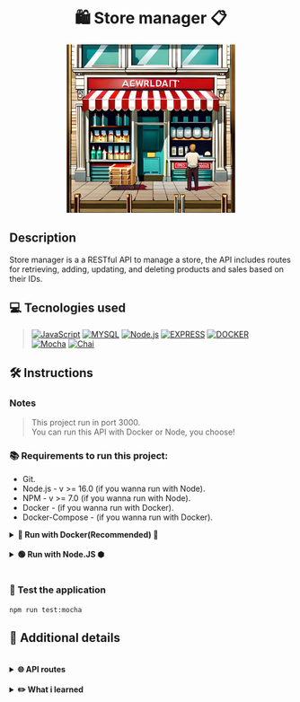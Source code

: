 <h1 align="center">🛍️  Store manager  📋</h1>

<div align='center'>
<img width='300' alt="store-img" src="./store.jpg">
</div>

## Description
<p>Store manager is a a RESTful API to manage a store, the API includes routes for retrieving, adding, updating, and deleting products and sales based on their IDs.</p>

## 💻 Tecnologies used
> [![JavaScript][JavaScript]][JavaScript-url]
[![MYSQL][MYSQL]][MYSQL-url]
[![Node.js][Node.js]][Node.js-url]
[![EXPRESS][EXPRESS]][EXPRESS-url]
[![DOCKER][DOCKER]][DOCKER-url]<br/>
[![Mocha][Mocha]][Mocha-url]
[![Chai][Chai]][Chai-url]

## 🛠️ Instructions

### Notes
>This project run in port 3000.<br/>
>You can run this API with Docker or Node, you choose!

### 📚 Requirements to run this project:
- Git.
- Node.js - v >= 16.0 (if you wanna run with Node).
- NPM - v >= 7.0 (if you wanna run with Node).
- Docker - (if you wanna run with Docker).
- Docker-Compose - (if you wanna run with Docker).


<details>
    <summary><strong>🐳 Run with Docker(Recommended) 🐳</strong></summary>
    
```bash
# Clone the repo
git clone git@github.com:caiobacode/api-store-manager.git

# Enter in repo
cd api-store-manager

# Run DockerCompose
docker-compose up -d
```
</details><br/>

<details>
    <summary><strong>🟢 Run with Node.JS ⬢</strong></summary>

```bash
# Clone the repo
git clone https://github.com/caiobacode/api-talker-manager.git

# Enter in repo
cd api-talker-manager

# Install dependencies
npm install
```
Now, you need to config your MySQL database
- First, define environment variables in your .env file;

```bash
# Create databse
npm run restore

# Start the application
npm start
```

</details><br/>

### <strong>🧪 Test the application</strong>

```bash
npm run test:mocha
```

## 🔎 Additional details

<br/>

<details>
    <summary><strong>🌐 API routes</strong></summary>

> <strong>Products Route</strong><br/>
- GET "/products" - Returns all products.<br/>
- GET "/products/:id" - Returns the product that has the id passed by the request.<br/>
- GET "/products/search" - Returns all products that have the term passed by the request in their names.<br/>
- POST "/products" - Register a product with the properties passed by the request.<br/>
- PUT "/products/:id" - Edit a product properties to new properties passed by the request.<br/>
- DELETE "/products/:id" - Delete the product that has the id passed by the request<br/>

> <strong>Sales Route</strong><br/>
- GET "/sales" - Returns all sales.<br/>
- GET "/sales/:id" - Returns the sale that has the id passed by the request.<br/>
- POST "/sales" - Register a sale with the properties passed by the request.<br/>
- PUT "/sales/:id" - Edit a sale properties to new properties passed by the request.<br/>
- DELETE "/sales/:id" - Delete the sale that has the id passed by the request
  </details><br/>

  <details>
    <summary><strong>✏️ What i learned</strong></summary>

+ Software architecture MSC (model-service-controller).
+ Hot to develop a CRUD API (POST, GET, PUT and DELETE);
+ Hot to develop APIS that make MySQL queries, readind and writing in a MySQL database.
+ How to develop unit tests to an API, with Mocha, Sinon and Chai.
  
  </details>


[Node.js]: https://img.shields.io/badge/-Node.js-80BC02?style=for-the-badge&logo=node.js&logoColor=black
[Node.js-url]: https://nodejs.org/en

[JavaScript]: https://img.shields.io/badge/-JavaScript-F7DF1E?style=for-the-badge&logo=node.js&logoColor=black
[JavaScript-url]: https://www.javascript.com

[Node.js]: https://img.shields.io/badge/-Node.js-80BC02?style=for-the-badge&logo=node.js&logoColor=black
[Node.js-url]: https://nodejs.org/en

[MYSQL]: https://img.shields.io/badge/MySQL-00758f?style=for-the-badge&logo=mysql&logoColor=white
[MYSQL-url]: https://www.mysql.com

[Mocha]: https://img.shields.io/badge/MOCHA-6D4A31?style=for-the-badge&logo=mocha&logoColor=white
[Mocha-url]: https://mochajs.org

[Chai]: https://img.shields.io/badge/chai-974942?style=for-the-badge&logo=chai&logoColor=white
[Chai-url]: https://www.chaijs.com

[DOCKER]: https://img.shields.io/badge/Docker-0db7ed?style=for-the-badge&logo=docker&logoColor=white
[DOCKER-url]: https://www.docker.com

[EXPRESS]: https://img.shields.io/badge/Express-FFFFFF?style=for-the-badge&logo=express&logoColor=black
[EXPRESS-url]: https://expressjs.com
